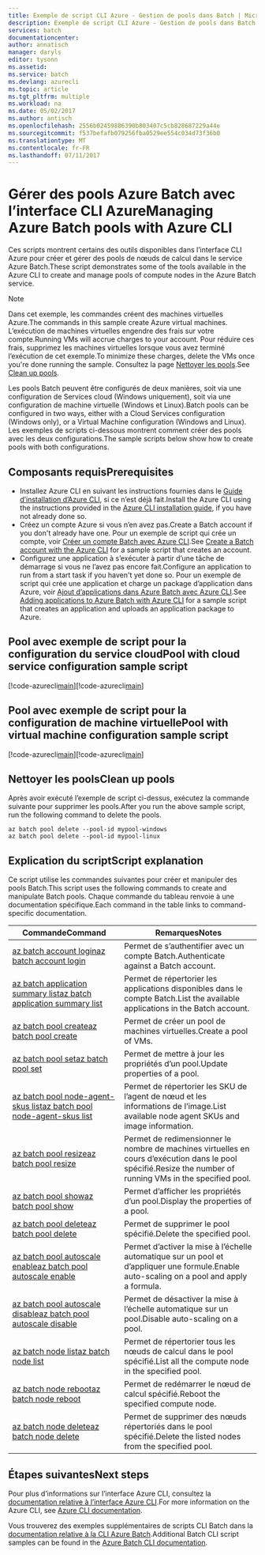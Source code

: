 ```yaml
---
title: Exemple de script CLI Azure - Gestion de pools dans Batch | Microsoft Docs
description: Exemple de script CLI Azure - Gestion de pools dans Batch
services: batch
documentationcenter: 
author: annatisch
manager: daryls
editor: tysonn
ms.assetid: 
ms.service: batch
ms.devlang: azurecli
ms.topic: article
ms.tgt_pltfrm: multiple
ms.workload: na
ms.date: 05/02/2017
ms.author: antisch
ms.openlocfilehash: 2556b02459886390b803407c5cb828687229a44e
ms.sourcegitcommit: f537befafb079256fba0529ee554c034d73f36b0
ms.translationtype: MT
ms.contentlocale: fr-FR
ms.lasthandoff: 07/11/2017
---
```

# <a name="managing-azure-batch-pools-with-azure-cli"></a><span data-ttu-id="981ca-103">Gérer des pools Azure Batch avec l’interface CLI Azure</span><span class="sxs-lookup"><span data-stu-id="981ca-103">Managing Azure Batch pools with Azure CLI</span></span>

<span data-ttu-id="981ca-104">Ces scripts montrent certains des outils disponibles dans l’interface CLI Azure pour créer et gérer des pools de nœuds de calcul dans le service Azure Batch.</span><span class="sxs-lookup"><span data-stu-id="981ca-104">These script demonstrates some of the tools available in the Azure CLI to create and manage pools of compute nodes in the Azure Batch service.</span></span>

> [!NOTE]
> <span data-ttu-id="981ca-105">Dans cet exemple, les commandes créent des machines virtuelles Azure.</span><span class="sxs-lookup"><span data-stu-id="981ca-105">The commands in this sample create Azure virtual machines.</span></span> <span data-ttu-id="981ca-106">L’exécution de machines virtuelles engendre des frais sur votre compte.</span><span class="sxs-lookup"><span data-stu-id="981ca-106">Running VMs will accrue charges to your account.</span></span> <span data-ttu-id="981ca-107">Pour réduire ces frais, supprimez les machines virtuelles lorsque vous avez terminé l’exécution de cet exemple.</span><span class="sxs-lookup"><span data-stu-id="981ca-107">To minimize these charges, delete the VMs once you're done running the sample.</span></span> <span data-ttu-id="981ca-108">Consultez la page [Nettoyer les pools](#clean-up-pools).</span><span class="sxs-lookup"><span data-stu-id="981ca-108">See [Clean up pools](#clean-up-pools).</span></span>

<span data-ttu-id="981ca-109">Les pools Batch peuvent être configurés de deux manières, soit via une configuration de Services cloud (Windows uniquement), soit via une configuration de machine virtuelle (Windows et Linux).</span><span class="sxs-lookup"><span data-stu-id="981ca-109">Batch pools can be configured in two ways, either with a Cloud Services configuration (Windows only), or a Virtual Machine configuration (Windows and Linux).</span></span> <span data-ttu-id="981ca-110">Les exemples de scripts ci-dessous montrent comment créer des pools avec les deux configurations.</span><span class="sxs-lookup"><span data-stu-id="981ca-110">The sample scripts below show how to create pools with both configurations.</span></span>

## <a name="prerequisites"></a><span data-ttu-id="981ca-111">Composants requis</span><span class="sxs-lookup"><span data-stu-id="981ca-111">Prerequisites</span></span>

- <span data-ttu-id="981ca-112">Installez Azure CLI en suivant les instructions fournies dans le [Guide d’installation d’Azure CLI](https://docs.microsoft.com/cli/azure/install-azure-cli), si ce n’est déjà fait.</span><span class="sxs-lookup"><span data-stu-id="981ca-112">Install the Azure CLI using the instructions provided in the [Azure CLI installation guide](https://docs.microsoft.com/cli/azure/install-azure-cli), if you have not already done so.</span></span>
- <span data-ttu-id="981ca-113">Créez un compte Azure si vous n’en avez pas.</span><span class="sxs-lookup"><span data-stu-id="981ca-113">Create a Batch account if you don't already have one.</span></span> <span data-ttu-id="981ca-114">Pour un exemple de script qui crée un compte, voir [Créer un compte Batch avec Azure CLI](https://docs.microsoft.com/azure/batch/scripts/batch-cli-sample-create-account).</span><span class="sxs-lookup"><span data-stu-id="981ca-114">See [Create a Batch account with the Azure CLI](https://docs.microsoft.com/azure/batch/scripts/batch-cli-sample-create-account) for a sample script that creates an account.</span></span>
- <span data-ttu-id="981ca-115">Configurez une application à s’exécuter à partir d’une tâche de démarrage si vous ne l’avez pas encore fait.</span><span class="sxs-lookup"><span data-stu-id="981ca-115">Configure an application to run from a start task if you haven't yet done so.</span></span> <span data-ttu-id="981ca-116">Pour un exemple de script qui crée une application et charge un package d’application dans Azure, voir [Ajout d’applications dans Azure Batch avec Azure CLI](https://docs.microsoft.com/azure/batch/scripts/batch-cli-sample-add-application).</span><span class="sxs-lookup"><span data-stu-id="981ca-116">See [Adding applications to Azure Batch with Azure CLI](https://docs.microsoft.com/azure/batch/scripts/batch-cli-sample-add-application) for a sample script that creates an application and uploads an application package to Azure.</span></span>

## <a name="pool-with-cloud-service-configuration-sample-script"></a><span data-ttu-id="981ca-117">Pool avec exemple de script pour la configuration du service cloud</span><span class="sxs-lookup"><span data-stu-id="981ca-117">Pool with cloud service configuration sample script</span></span>

<span data-ttu-id="981ca-118">[!code-azurecli[main](../../../cli_scripts/batch/manage-pool/manage-pool-windows.sh "Gérer les pools de services cloud")]</span><span class="sxs-lookup"><span data-stu-id="981ca-118">[!code-azurecli[main](../../../cli_scripts/batch/manage-pool/manage-pool-windows.sh "Manage Cloud Services Pools")]</span></span>

## <a name="pool-with-virtual-machine-configuration-sample-script"></a><span data-ttu-id="981ca-119">Pool avec exemple de script pour la configuration de machine virtuelle</span><span class="sxs-lookup"><span data-stu-id="981ca-119">Pool with virtual machine configuration sample script</span></span>

<span data-ttu-id="981ca-120">[!code-azurecli[main](../../../cli_scripts/batch/manage-pool/manage-pool-linux.sh "Gérer les pools de machines virtuelles")]</span><span class="sxs-lookup"><span data-stu-id="981ca-120">[!code-azurecli[main](../../../cli_scripts/batch/manage-pool/manage-pool-linux.sh "Manage Virtual Machine Pools")]</span></span>

## <a name="clean-up-pools"></a><span data-ttu-id="981ca-121">Nettoyer les pools</span><span class="sxs-lookup"><span data-stu-id="981ca-121">Clean up pools</span></span>

<span data-ttu-id="981ca-122">Après avoir exécuté l’exemple de script ci-dessus, exécutez la commande suivante pour supprimer les pools.</span><span class="sxs-lookup"><span data-stu-id="981ca-122">After you run the above sample script, run the following command to delete the pools.</span></span>
```azurecli
az batch pool delete --pool-id mypool-windows
az batch pool delete --pool-id mypool-linux
```

## <a name="script-explanation"></a><span data-ttu-id="981ca-123">Explication du script</span><span class="sxs-lookup"><span data-stu-id="981ca-123">Script explanation</span></span>

<span data-ttu-id="981ca-124">Ce script utilise les commandes suivantes pour créer et manipuler des pools Batch.</span><span class="sxs-lookup"><span data-stu-id="981ca-124">This script uses the following commands to create and manipulate Batch pools.</span></span>
<span data-ttu-id="981ca-125">Chaque commande du tableau renvoie à une documentation spécifique.</span><span class="sxs-lookup"><span data-stu-id="981ca-125">Each command in the table links to command-specific documentation.</span></span>

| <span data-ttu-id="981ca-126">Commande</span><span class="sxs-lookup"><span data-stu-id="981ca-126">Command</span></span> | <span data-ttu-id="981ca-127">Remarques</span><span class="sxs-lookup"><span data-stu-id="981ca-127">Notes</span></span> |
|---|---|
| [<span data-ttu-id="981ca-128">az batch account login</span><span class="sxs-lookup"><span data-stu-id="981ca-128">az batch account login</span></span>](https://docs.microsoft.com/cli/azure/batch/account#login) | <span data-ttu-id="981ca-129">Permet de s’authentifier avec un compte Batch.</span><span class="sxs-lookup"><span data-stu-id="981ca-129">Authenticate against a Batch account.</span></span>  |
| [<span data-ttu-id="981ca-130">az batch application summary list</span><span class="sxs-lookup"><span data-stu-id="981ca-130">az batch application summary list</span></span>](https://docs.microsoft.com/cli/azure/batch/application/summary#list) | <span data-ttu-id="981ca-131">Permet de répertorier les applications disponibles dans le compte Batch.</span><span class="sxs-lookup"><span data-stu-id="981ca-131">List the available applications in the Batch account.</span></span>  |
| [<span data-ttu-id="981ca-132">az batch pool create</span><span class="sxs-lookup"><span data-stu-id="981ca-132">az batch pool create</span></span>](https://docs.microsoft.com/cli/azure/batch/pool#create) | <span data-ttu-id="981ca-133">Permet de créer un pool de machines virtuelles.</span><span class="sxs-lookup"><span data-stu-id="981ca-133">Create a pool of VMs.</span></span>  |
| [<span data-ttu-id="981ca-134">az batch pool set</span><span class="sxs-lookup"><span data-stu-id="981ca-134">az batch pool set</span></span>](https://docs.microsoft.com/cli/azure/batch/pool#set) | <span data-ttu-id="981ca-135">Permet de mettre à jour les propriétés d’un pool.</span><span class="sxs-lookup"><span data-stu-id="981ca-135">Update properties of a pool.</span></span>  |
| [<span data-ttu-id="981ca-136">az batch pool node-agent-skus list</span><span class="sxs-lookup"><span data-stu-id="981ca-136">az batch pool node-agent-skus list</span></span>](https://docs.microsoft.com/cli/azure/batch/pool/node-agent-skus#list) | <span data-ttu-id="981ca-137">Permet de répertorier les SKU de l’agent de nœud et les informations de l’image.</span><span class="sxs-lookup"><span data-stu-id="981ca-137">List available node agent SKUs and image information.</span></span>  |
| [<span data-ttu-id="981ca-138">az batch pool resize</span><span class="sxs-lookup"><span data-stu-id="981ca-138">az batch pool resize</span></span>](https://docs.microsoft.com/cli/azure/batch/pool#resize) | <span data-ttu-id="981ca-139">Permet de redimensionner le nombre de machines virtuelles en cours d’exécution dans le pool spécifié.</span><span class="sxs-lookup"><span data-stu-id="981ca-139">Resize the number of running VMs in the specified pool.</span></span>  |
| [<span data-ttu-id="981ca-140">az batch pool show</span><span class="sxs-lookup"><span data-stu-id="981ca-140">az batch pool show</span></span>](https://docs.microsoft.com/cli/azure/batch/pool#show) | <span data-ttu-id="981ca-141">Permet d’afficher les propriétés d’un pool.</span><span class="sxs-lookup"><span data-stu-id="981ca-141">Display the properties of a pool.</span></span>  |
| [<span data-ttu-id="981ca-142">az batch pool delete</span><span class="sxs-lookup"><span data-stu-id="981ca-142">az batch pool delete</span></span>](https://docs.microsoft.com/cli/azure/batch/pool#delete) | <span data-ttu-id="981ca-143">Permet de supprimer le pool spécifié.</span><span class="sxs-lookup"><span data-stu-id="981ca-143">Delete the specified pool.</span></span>  |
| [<span data-ttu-id="981ca-144">az batch pool autoscale enable</span><span class="sxs-lookup"><span data-stu-id="981ca-144">az batch pool autoscale enable</span></span>](https://docs.microsoft.com/cli/azure/batch/pool/autoscale#enable) | <span data-ttu-id="981ca-145">Permet d’activer la mise à l’échelle automatique sur un pool et d’appliquer une formule.</span><span class="sxs-lookup"><span data-stu-id="981ca-145">Enable auto-scaling on a pool and apply a formula.</span></span>  |
| [<span data-ttu-id="981ca-146">az batch pool autoscale disable</span><span class="sxs-lookup"><span data-stu-id="981ca-146">az batch pool autoscale disable</span></span>](https://docs.microsoft.com/cli/azure/batch/pool/autoscale#disable) | <span data-ttu-id="981ca-147">Permet de désactiver la mise à l’échelle automatique sur un pool.</span><span class="sxs-lookup"><span data-stu-id="981ca-147">Disable auto-scaling on a pool.</span></span>  |
| [<span data-ttu-id="981ca-148">az batch node list</span><span class="sxs-lookup"><span data-stu-id="981ca-148">az batch node list</span></span>](https://docs.microsoft.com/cli/azure/batch/node#list) | <span data-ttu-id="981ca-149">Permet de répertorier tous les nœuds de calcul dans le pool spécifié.</span><span class="sxs-lookup"><span data-stu-id="981ca-149">List all the compute node in the specified pool.</span></span>  |
| [<span data-ttu-id="981ca-150">az batch node reboot</span><span class="sxs-lookup"><span data-stu-id="981ca-150">az batch node reboot</span></span>](https://docs.microsoft.com/cli/azure/batch/node#reboot) | <span data-ttu-id="981ca-151">Permet de redémarrer le nœud de calcul spécifié.</span><span class="sxs-lookup"><span data-stu-id="981ca-151">Reboot the specified compute node.</span></span>  |
| [<span data-ttu-id="981ca-152">az batch node delete</span><span class="sxs-lookup"><span data-stu-id="981ca-152">az batch node delete</span></span>](https://docs.microsoft.com/cli/azure/batch/node#delete) | <span data-ttu-id="981ca-153">Permet de supprimer des nœuds répertoriés dans le pool spécifié.</span><span class="sxs-lookup"><span data-stu-id="981ca-153">Delete the listed nodes from the specified pool.</span></span>  |

## <a name="next-steps"></a><span data-ttu-id="981ca-154">Étapes suivantes</span><span class="sxs-lookup"><span data-stu-id="981ca-154">Next steps</span></span>

<span data-ttu-id="981ca-155">Pour plus d’informations sur l’interface Azure CLI, consultez la [documentation relative à l’interface Azure CLI](https://docs.microsoft.com/cli/azure/overview).</span><span class="sxs-lookup"><span data-stu-id="981ca-155">For more information on the Azure CLI, see [Azure CLI documentation](https://docs.microsoft.com/cli/azure/overview).</span></span>

<span data-ttu-id="981ca-156">Vous trouverez des exemples supplémentaires de scripts CLI Batch dans la [documentation relative à la CLI Azure Batch](../batch-cli-samples.md).</span><span class="sxs-lookup"><span data-stu-id="981ca-156">Additional Batch CLI script samples can be found in the [Azure Batch CLI documentation](../batch-cli-samples.md).</span></span>

